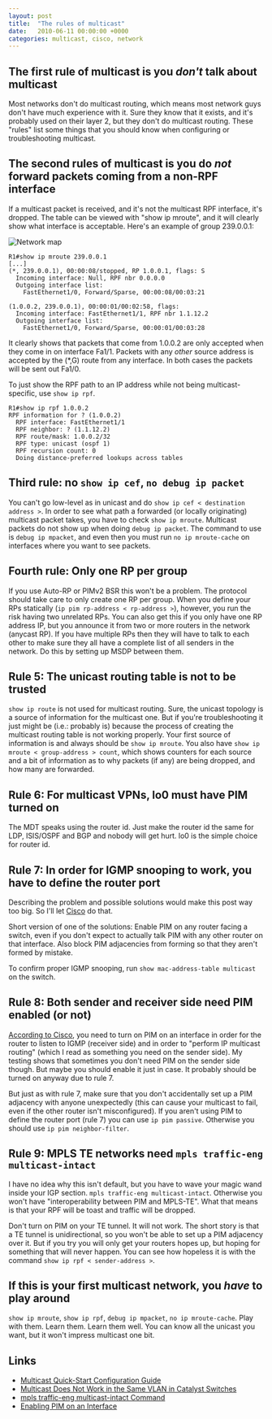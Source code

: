 ```yaml
---
layout: post
title:  "The rules of multicast"
date:   2010-06-11 00:00:00 +0000
categories: multicast, cisco, network
---
```

## The first rule of multicast is you *don't* talk about multicast
Most networks don't do multicast routing, which means most network
guys don't have much experience with it. Sure they know that it
exists, and it's probably used on their layer 2, but they don't do
multicast routing. These "rules" list some things that you should know
when configuring or troubleshooting multicast.

## The second rules of multicast is you do *not* forward packets coming from a non-RPF interface

If a multicast packet is received, and it's not the multicast RPF
interface, it's dropped. The table can be viewed with "show ip
mroute", and it will clearly show what interface is acceptable. Here's
an example of group 239.0.0.1:

![Network map](http://cdn.habets.pp.se/blog.habets.pp.se/static/2010-06-xx_multicast_net.png--0)

```
R1#show ip mroute 239.0.0.1
[...]
(*, 239.0.0.1), 00:00:08/stopped, RP 1.0.0.1, flags: S
  Incoming interface: Null, RPF nbr 0.0.0.0
  Outgoing interface list:
    FastEthernet1/0, Forward/Sparse, 00:00:08/00:03:21

(1.0.0.2, 239.0.0.1), 00:00:01/00:02:58, flags:
  Incoming interface: FastEthernet1/1, RPF nbr 1.1.12.2
  Outgoing interface list:
    FastEthernet1/0, Forward/Sparse, 00:00:01/00:03:28
```

It clearly shows that packets that come from 1.0.0.2 are only accepted
when they come in on interface Fa1/1. Packets with any *other*
source address is accepted by the (*,G) route from any interface. In
both cases the packets will be sent out Fa1/0.

To just show the RPF path to an IP address while not being
multicast-specific, use `show ip rpf`.

```
R1#show ip rpf 1.0.0.2
RPF information for ? (1.0.0.2)
  RPF interface: FastEthernet1/1
  RPF neighbor: ? (1.1.12.2)
  RPF route/mask: 1.0.0.2/32
  RPF type: unicast (ospf 1)
  RPF recursion count: 0
  Doing distance-preferred lookups across tables
```

## Third rule: no `show ip cef`, `no debug ip packet`

You can't go low-level as in unicast and do `show ip cef < destination
address >`.  In order to see what path a forwarded (or locally
originating) multicast packet takes, you have to check `show ip
mroute`. Multicast packets do not show up when doing `debug ip
packet`. The command to use is `debug ip mpacket`, and even then you
must run `no ip mroute-cache` on interfaces where you want to see
packets.

## Fourth rule: Only one RP per group

If you use Auto-RP or PIMv2 BSR this won't be a problem. The protocol
should take care to only create one RP per group. When you define your
RPs statically (`ip pim rp-address < rp-address >`), however, you
run the risk having two unrelated RPs. You can also get this if you
only have one RP address IP, but you announce it from two or more
routers in the network (anycast RP). If you have multiple RPs then
they will have to talk to each other to make sure they all have a
complete list of all senders in the network. Do this by setting up
MSDP between them.

## Rule 5: The unicast routing table is not to be trusted

`show ip route` is not used for multicast routing. Sure, the unicast
topology is a source of information for the multicast one. But if
you're troubleshooting it just might be (i.e.: probably is) because
the process of creating the multicast routing table is not working
properly. Your first source of information is and always should be
`show ip mroute`. You also have `show ip mroute < group-address >
count`, which shows counters for each source and a bit of information
as to why packets (if any) are being dropped, and how many are
forwarded.

## Rule 6: For multicast VPNs, lo0 must have PIM turned on

The MDT speaks using the router id. Just make the router id the same
for LDP, ISIS/OSPF and BGP and nobody will get hurt. lo0 is the simple
choice for router id.

## Rule 7: In order for IGMP snooping to work, you have to define the router port

Describing the problem and possible solutions would make this post way
too big. So I'll let
[Cisco](http://www.cisco.com/en/US/products/hw/switches/ps708/products_tech_note09186a008059a9df.shtml)
do that.

Short version of one of the solutions: Enable PIM on any router facing
a switch, even if you don't expect to actually talk PIM with any other
router on that interface. Also block PIM adjacencies from forming so
that they aren't formed by mistake.

To confirm proper IGMP snooping, run `show mac-address-table
multicast` on the switch.

## Rule 8: Both sender and receiver side need PIM enabled (or not)

[According to
Cisco](http://www.ciscosystems.sc/en/US/docs/ios/12_1/iproute/configuration/guide/1cdmulti.html#wp1001064),
you need to turn on PIM on an interface in order for the router to
listen to IGMP (receiver side) and in order to "perform IP multicast
routing" (which I read as something you need on the sender side). My
testing shows that sometimes you don't need PIM on the sender side
though. But maybe you should enable it just in case. It probably
should be turned on anyway due to rule 7.

But just as with rule 7, make sure that you don't accidentally set up
a PIM adjacency with anyone unexpectedly (this can cause your
multicast to fail, even if the other router isn't misconfigured). If
you aren't using PIM to define the router port (rule 7) you can use
`ip pim passive`. Otherwise you should use `ip pim neighbor-filter`.

## Rule 9: MPLS TE networks need `mpls traffic-eng multicast-intact`

I have no idea why this isn't default, but you have to wave your magic
wand inside your IGP section. `mpls traffic-eng
multicast-intact`. Otherwise you won't have "interoperability between
PIM and MPLS-TE". What that means is that your RPF will be toast and
traffic will be dropped.

Don't turn on PIM on your TE tunnel. It will not work. The short story
is that a TE tunnel is unidirectional, so you won't be able to set up
a PIM adjacency over it. But if you try you will only get your routers
hopes up, but hoping for something that will never happen. You can see
how hopeless it is with the command `show ip rpf < sender-address >`.

## If this is your first multicast network, you *have* to play around

`show ip mroute`, `show ip rpf`, `debug ip mpacket`, `no ip
mroute-cache`. Play with them.  Learn them. Learn them well. You can
know all the unicast you want, but it won't impress multicast one bit.

## Links

* [Multicast Quick-Start Configuration Guide](http://www.cisco.com/en/US/tech/tk828/technologies_tech_note09186a0080094821.shtml)
* [Multicast Does Not Work in the Same VLAN in Catalyst Switches](http://www.cisco.com/en/US/products/hw/switches/ps708/products_tech_note09186a008059a9df.shtml)
* [mpls traffic-eng multicast-intact Command](http://www.ciscosystems.com.ro/en/US/docs/ios/12_0s/feature/guide/mplstemi.html)
* [Enabling PIM on an Interface](http://www.ciscosystems.sc/en/US/docs/ios/12_1/iproute/configuration/guide/1cdmulti.html#wp1001064)
